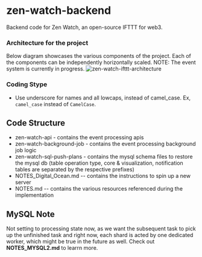 # zen-watch-backend
Backend code for Zen Watch, an open-source IFTTT for web3.

### Architecture for the project
Below diagram showcases the various components of the project. Each of the components can be independently horizontally scaled.
NOTE: The event system is currently in progress. 
![zen-watch-ifttt-architecture](https://github.com/sgdheeban/zen-watch-backend/assets/2181361/d96b6d4e-3009-45f6-93fa-cd8b27d9978a)

### Coding Stype
- Use underscore for names and all lowcaps, instead of camel_case. Ex, `camel_case` instead of `CamelCase`.

## Code Structure

* zen-watch-api - contains the event processing apis
* zen-watch-background-job - contains the event processing background job logic
* zen-watch-sql-push-plans - contains the mysql schema files to restore the mysql db (table operation type, core & visualization, notification tables are separated by the respective prefixes)
* NOTES_Digital_Ocean.md -- contains the instructions to spin up a new server
* NOTES.md -- contains the various resources referenced during the implementation

## MySQL Note

Not setting to processing state now, as we want the subsequent task to pick up the unfinished task and right now, each shard is acted by one dedicated worker, which might be true in the future as well. Check out **NOTES_MYSQL2.md** to learrn more.
